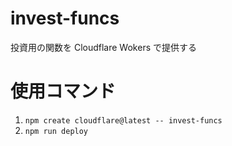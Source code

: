# invest-funcs
投資用の関数を Cloudflare Wokers で提供する

# 使用コマンド
1. `npm create cloudflare@latest -- invest-funcs`
2. `npm run deploy`